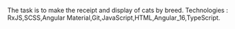The task is to make the receipt and display of cats by breed.
Technologies : RxJS,SCSS,Angular Material,Git,JavaScript,HTML,Angular_16,TypeScript.
